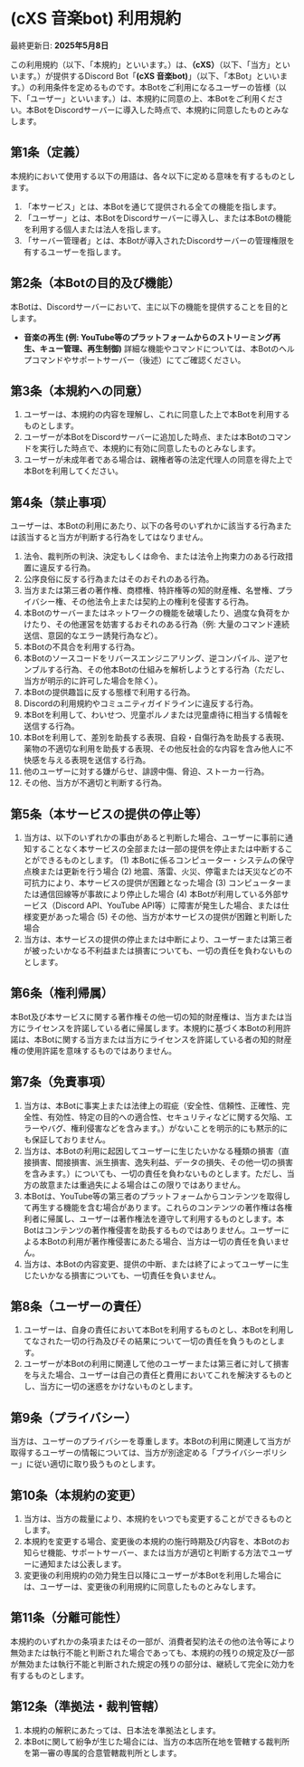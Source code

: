 # **(cXS 音楽bot)** 利用規約

最終更新日: **2025年5月8日**

この利用規約（以下、「本規約」といいます。）は、**（cXS）**（以下、「当方」といいます。）が提供するDiscord Bot「**(cXS 音楽bot)**」（以下、「本Bot」といいます。）の利用条件を定めるものです。本Botをご利用になるユーザーの皆様（以下、「ユーザー」といいます。）は、本規約に同意の上、本Botをご利用ください。本BotをDiscordサーバーに導入した時点で、本規約に同意したものとみなします。

## 第1条（定義）
本規約において使用する以下の用語は、各々以下に定める意味を有するものとします。
1.  「本サービス」とは、本Botを通じて提供される全ての機能を指します。
2.  「ユーザー」とは、本BotをDiscordサーバーに導入し、または本Botの機能を利用する個人または法人を指します。
3.  「サーバー管理者」とは、本Botが導入されたDiscordサーバーの管理権限を有するユーザーを指します。

## 第2条（本Botの目的及び機能）
本Botは、Discordサーバーにおいて、主に以下の機能を提供することを目的とします。
- **音楽の再生 (例: YouTube等のプラットフォームからのストリーミング再生、キュー管理、再生制御)**
詳細な機能やコマンドについては、本Botのヘルプコマンドやサポートサーバー（後述）にてご確認ください。

## 第3条（本規約への同意）
1.  ユーザーは、本規約の内容を理解し、これに同意した上で本Botを利用するものとします。
2.  ユーザーが本BotをDiscordサーバーに追加した時点、または本Botのコマンドを実行した時点で、本規約に有効に同意したものとみなします。
3.  ユーザーが未成年者である場合は、親権者等の法定代理人の同意を得た上で本Botを利用してください。

## 第4条（禁止事項）
ユーザーは、本Botの利用にあたり、以下の各号のいずれかに該当する行為または該当すると当方が判断する行為をしてはなりません。
1.  法令、裁判所の判決、決定もしくは命令、または法令上拘束力のある行政措置に違反する行為。
2.  公序良俗に反する行為またはそのおそれのある行為。
3.  当方または第三者の著作権、商標権、特許権等の知的財産権、名誉権、プライバシー権、その他法令上または契約上の権利を侵害する行為。
4.  本Botのサーバーまたはネットワークの機能を破壊したり、過度な負荷をかけたり、その他運営を妨害するおそれのある行為（例: 大量のコマンド連続送信、意図的なエラー誘発行為など）。
5.  本Botの不具合を利用する行為。
6.  本Botのソースコードをリバースエンジニアリング、逆コンパイル、逆アセンブルする行為、その他本Botの仕組みを解析しようとする行為（ただし、当方が明示的に許可した場合を除く）。
7.  本Botの提供趣旨に反する態様で利用する行為。
8.  Discordの利用規約やコミュニティガイドラインに違反する行為。
9.  本Botを利用して、わいせつ、児童ポルノまたは児童虐待に相当する情報を送信する行為。
10. 本Botを利用して、差別を助長する表現、自殺・自傷行為を助長する表現、薬物の不適切な利用を助長する表現、その他反社会的な内容を含み他人に不快感を与える表現を送信する行為。
11. 他のユーザーに対する嫌がらせ、誹謗中傷、脅迫、ストーカー行為。
12. その他、当方が不適切と判断する行為。

## 第5条（本サービスの提供の停止等）
1.  当方は、以下のいずれかの事由があると判断した場合、ユーザーに事前に通知することなく本サービスの全部または一部の提供を停止または中断することができるものとします。
    (1) 本Botに係るコンピューター・システムの保守点検または更新を行う場合
    (2) 地震、落雷、火災、停電または天災などの不可抗力により、本サービスの提供が困難となった場合
    (3) コンピューターまたは通信回線等が事故により停止した場合
    (4) 本Botが利用している外部サービス（Discord API、YouTube API等）に障害が発生した場合、または仕様変更があった場合
    (5) その他、当方が本サービスの提供が困難と判断した場合
2.  当方は、本サービスの提供の停止または中断により、ユーザーまたは第三者が被ったいかなる不利益または損害についても、一切の責任を負わないものとします。

## 第6条（権利帰属）
本Bot及び本サービスに関する著作権その他一切の知的財産権は、当方または当方にライセンスを許諾している者に帰属します。本規約に基づく本Botの利用許諾は、本Botに関する当方または当方にライセンスを許諾している者の知的財産権の使用許諾を意味するものではありません。

## 第7条（免責事項）
1.  当方は、本Botに事実上または法律上の瑕疵（安全性、信頼性、正確性、完全性、有効性、特定の目的への適合性、セキュリティなどに関する欠陥、エラーやバグ、権利侵害などを含みます。）がないことを明示的にも黙示的にも保証しておりません。
2.  当方は、本Botの利用に起因してユーザーに生じたいかなる種類の損害（直接損害、間接損害、派生損害、逸失利益、データの損失、その他一切の損害を含みます。）についても、一切の責任を負わないものとします。ただし、当方の故意または重過失による場合はこの限りではありません。
3.  本Botは、YouTube等の第三者のプラットフォームからコンテンツを取得して再生する機能を含む場合があります。これらのコンテンツの著作権は各権利者に帰属し、ユーザーは著作権法を遵守して利用するものとします。本Botはコンテンツの著作権侵害を助長するものではありません。ユーザーによる本Botの利用が著作権侵害にあたる場合、当方は一切の責任を負いません。
4.  当方は、本Botの内容変更、提供の中断、または終了によってユーザーに生じたいかなる損害についても、一切責任を負いません。

## 第8条（ユーザーの責任）
1.  ユーザーは、自身の責任において本Botを利用するものとし、本Botを利用してなされた一切の行為及びその結果について一切の責任を負うものとします。
2.  ユーザーが本Botの利用に関連して他のユーザーまたは第三者に対して損害を与えた場合、ユーザーは自己の責任と費用においてこれを解決するものとし、当方に一切の迷惑をかけないものとします。

## 第9条（プライバシー）
当方は、ユーザーのプライバシーを尊重します。本Botの利用に関連して当方が取得するユーザーの情報については、当方が別途定める「プライバシーポリシー」に従い適切に取り扱うものとします。

## 第10条（本規約の変更）
1.  当方は、当方の裁量により、本規約をいつでも変更することができるものとします。
2.  本規約を変更する場合、変更後の本規約の施行時期及び内容を、本Botのお知らせ機能、サポートサーバー、または当方が適切と判断する方法でユーザーに通知または公表します。
3.  変更後の利用規約の効力発生日以降にユーザーが本Botを利用した場合には、ユーザーは、変更後の利用規約に同意したものとみなします。

## 第11条（分離可能性）
本規約のいずれかの条項またはその一部が、消費者契約法その他の法令等により無効または執行不能と判断された場合であっても、本規約の残りの規定及び一部が無効または執行不能と判断された規定の残りの部分は、継続して完全に効力を有するものとします。

## 第12条（準拠法・裁判管轄）
1.  本規約の解釈にあたっては、日本法を準拠法とします。
2.  本Botに関して紛争が生じた場合には、当方の本店所在地を管轄する裁判所を第一審の専属的合意管轄裁判所とします。
